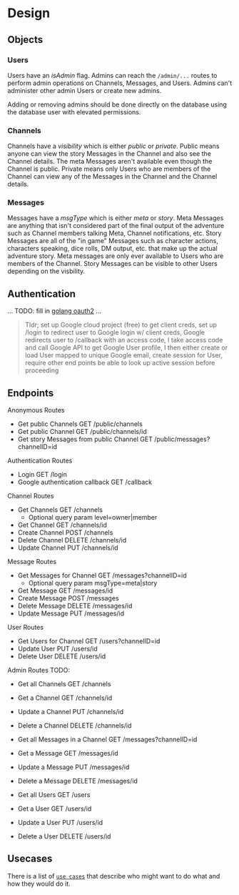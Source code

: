 # Design

## Objects

### Users

Users have an *isAdmin* flag. Admins can reach the `/admin/...` routes to perform admin operations on Channels, Messages, and Users. Admins can't administer other admin Users or create new admins.

Adding or removing admins should be done directly on the database using the database user with elevated permissions.

### Channels

Channels have a *visibility* which is either *public* or *private*. Public means anyone can view the story Messages in the Channel and also see the Channel details. The meta Messages aren't available even though the Channel is public. Private means only Users who are members of the Channel can view any of the Messages in the Channel and the Channel details.

### Messages

Messages have a *msgType* which is either *meta* or *story*. Meta Messages are anything that isn't considered part of the final output of the adventure such as Channel members talking Meta, Channel notifications, etc. Story Messages are all of the "in game" Messages such as character actions, characters speaking, dice rolls, DM output, etc. that make up the actual adventure story. Meta messages are only ever available to Users who are members of the Channel. Story Messages can be visible to other Users depending on the visbility.

## Authentication

... TODO: fill in [golang oauth2](https://github.com/golang/oauth2/) ...

> Tldr; set up Google cloud project (free) to get client creds, set up /login to redirect user to Google login w/ client creds, Google redirects user to /callback with an access code, I take access code and call Google API to get Google User profile, I then either create or load User mapped to unique Google email, create session for User, require other end points be able to look up active session before proceeding

## Endpoints

Anonymous Routes

- Get public Channels GET /public/channels
- Get public Channel GET /public/channels/id
- Get story Messages from public Channel GET /public/messages?channelID=id

Authentication Routes

- Login GET /login
- Google authentication callback GET /callback

Channel Routes

- Get Channels GET /channels
  - Optional query param level=owner|member
- Get Channel GET /channels/id
- Create Channel POST /channels
- Delete Channel DELETE /channels/id
- Update Channel PUT /channels/id

Message Routes

- Get Messages for Channel GET /messages?channelID=id
  - Optional query param msgType=meta|story
- Get Message GET /messages/id
- Create Message POST /messages
- Delete Message DELETE /messages/id
- Update Message PUT /messages/id

User Routes

- Get Users for Channel GET /users?channelID=id
- Update User PUT /users/id
- Delete User DELETE /users/id

Admin Routes TODO:

- Get all Channels GET /channels
- Get a Channel GET /channels/id
- Update a Channel PUT /channels/id
- Delete a Channel DELETE /channels/id

- Get all Messages in a Channel GET /messages?channelID=id
- Get a Message GET /messages/id
- Update a Message PUT /messages/id
- Delete a Message DELETE /messages/id

- Get all Users GET /users
- Get a User GET /users/id
- Update a User PUT /users/id
- Delete a User DELETE /users/id

## Usecases

There is a list of [`use cases`](docs/USECASES.md) that describe who might want to do what and how they would do it.